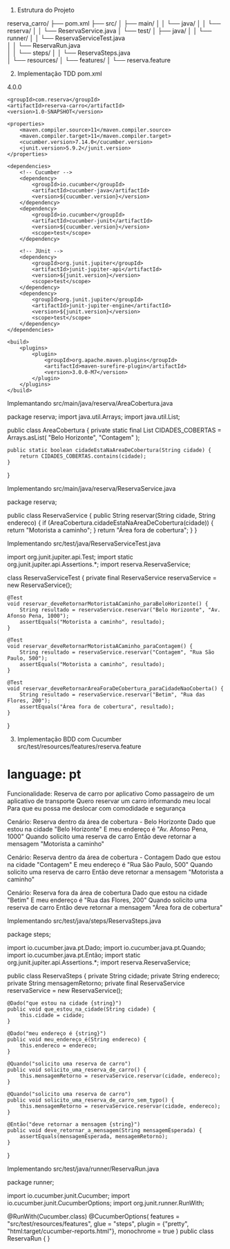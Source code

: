 1. Estrutura do Projeto

reserva_carro/
├── pom.xml
├── src/
│   ├── main/
│   │   └── java/
│   │       └── reserva/
│   │           └── ReservaService.java
│   └── test/
│       ├── java/
│       │   └── runner/
│       │       └── ReservaServiceTest.java   
│       │       └── ReservaRun.java   
│       │   └── steps/
│       │       └── ReservaSteps.java          
│       └── resources/
│           └── features/
│               └── reserva.feature                   

2. Implementação TDD
pom.xml

<?xml version="1.0" encoding="UTF-8"?>
<project xmlns="http://maven.apache.org/POM/4.0.0"
         xmlns:xsi="http://www.w3.org/2001/XMLSchema-instance"
         xsi:schemaLocation="http://maven.apache.org/POM/4.0.0 http://maven.apache.org/xsd/maven-4.0.0.xsd">
    <modelVersion>4.0.0</modelVersion>

    <groupId>com.reserva</groupId>
    <artifactId>reserva-carro</artifactId>
    <version>1.0-SNAPSHOT</version>

    <properties>
        <maven.compiler.source>11</maven.compiler.source>
        <maven.compiler.target>11</maven.compiler.target>
        <cucumber.version>7.14.0</cucumber.version>
        <junit.version>5.9.2</junit.version>
    </properties>

    <dependencies>
        <!-- Cucumber -->
        <dependency>
            <groupId>io.cucumber</groupId>
            <artifactId>cucumber-java</artifactId>
            <version>${cucumber.version}</version>
        </dependency>
        <dependency>
            <groupId>io.cucumber</groupId>
            <artifactId>cucumber-junit</artifactId>
            <version>${cucumber.version}</version>
            <scope>test</scope>
        </dependency>
        
        <!-- JUnit -->
        <dependency>
            <groupId>org.junit.jupiter</groupId>
            <artifactId>junit-jupiter-api</artifactId>
            <version>${junit.version}</version>
            <scope>test</scope>
        </dependency>
        <dependency>
            <groupId>org.junit.jupiter</groupId>
            <artifactId>junit-jupiter-engine</artifactId>
            <version>${junit.version}</version>
            <scope>test</scope>
        </dependency>
    </dependencies>

    <build>
        <plugins>
            <plugin>
                <groupId>org.apache.maven.plugins</groupId>
                <artifactId>maven-surefire-plugin</artifactId>
                <version>3.0.0-M7</version>
            </plugin>
        </plugins>
    </build>
</project>

Implemantando src/main/java/reserva/AreaCobertura.java

package reserva;
import java.util.Arrays;
import java.util.List;

public class AreaCobertura {
    private static final List<String> CIDADES_COBERTAS = Arrays.asList(
        "Belo Horizonte", 
        "Contagem"
    );
    
    public static boolean cidadeEstaNaAreaDeCobertura(String cidade) {
        return CIDADES_COBERTAS.contains(cidade);
    }
}


Implementando src/main/java/reserva/ReservaService.java

package reserva;

public class ReservaService {
    public String reservar(String cidade, String endereco) {
        if (AreaCobertura.cidadeEstaNaAreaDeCobertura(cidade)) {
            return "Motorista a caminho";
        }
        return "Área fora de cobertura";
    }
}

Implementando src/test/java/ReservaServiceTest.java

import org.junit.jupiter.api.Test;
import static org.junit.jupiter.api.Assertions.*;
import reserva.ReservaService;

class ReservaServiceTest {
    private final ReservaService reservaService = new ReservaService();

    @Test
    void reservar_deveRetornarMotoristaACaminho_paraBeloHorizonte() {
        String resultado = reservaService.reservar("Belo Horizonte", "Av. Afonso Pena, 1000");
        assertEquals("Motorista a caminho", resultado);
    }

    @Test
    void reservar_deveRetornarMotoristaACaminho_paraContagem() {
        String resultado = reservaService.reservar("Contagem", "Rua São Paulo, 500");
        assertEquals("Motorista a caminho", resultado);
    }

    @Test
    void reservar_deveRetornarAreaForaDeCobertura_paraCidadeNaoCoberta() {
        String resultado = reservaService.reservar("Betim", "Rua das Flores, 200");
        assertEquals("Área fora de cobertura", resultado);
    }
}



3. Implementação BDD com Cucumber
src/test/resources/features/reserva.feature


# language: pt
Funcionalidade: Reserva de carro por aplicativo
  Como passageiro de um aplicativo de transporte
  Quero reservar um carro informando meu local
  Para que eu possa me deslocar com comodidade e segurança

  Cenário: Reserva dentro da área de cobertura - Belo Horizonte
    Dado que estou na cidade "Belo Horizonte"
    E meu endereço é "Av. Afonso Pena, 1000"
    Quando solicito uma reserva de carro
    Então deve retornar a mensagem "Motorista a caminho"

  Cenário: Reserva dentro da área de cobertura - Contagem
    Dado que estou na cidade "Contagem"
    E meu endereço é "Rua São Paulo, 500"
    Quando solicito uma reserva de carro
    Então deve retornar a mensagem "Motorista a caminho"

  Cenário: Reserva fora da área de cobertura
    Dado que estou na cidade "Betim"
    E meu endereço é "Rua das Flores, 200"
    Quando solicito uma reserva de carro
    Então deve retornar a mensagem "Área fora de cobertura"

Implementando src/test/java/steps/ReservaSteps.java

package steps;

import io.cucumber.java.pt.Dado;
import io.cucumber.java.pt.Quando;
import io.cucumber.java.pt.Então;
import static org.junit.jupiter.api.Assertions.*;
import reserva.ReservaService;

public class ReservaSteps {
    private String cidade;
    private String endereco;
    private String mensagemRetorno;
    private final ReservaService reservaService = new ReservaService();

    @Dado("que estou na cidade {string}")
    public void que_estou_na_cidade(String cidade) {
        this.cidade = cidade;
    }

    @Dado("meu endereço é {string}")
    public void meu_endereço_é(String endereco) {
        this.endereco = endereco;
    }

    @Quando("solicito uma reserva de carro")
    public void solicito_uma_reserva_de_carro() {
        this.mensagemRetorno = reservaService.reservar(cidade, endereco);
    }
    
    @Quando("solicito uma reserva de carro")
    public void solicito_uma_reserva_de_carro_sem_typo() {
        this.mensagemRetorno = reservaService.reservar(cidade, endereco);
    }

    @Então("deve retornar a mensagem {string}")
    public void deve_retornar_a_mensagem(String mensagemEsperada) {
        assertEquals(mensagemEsperada, mensagemRetorno);
    }
}

Implementando src/test/java/runner/ReservaRun.java

package runner;

import io.cucumber.junit.Cucumber;
import io.cucumber.junit.CucumberOptions;
import org.junit.runner.RunWith;

@RunWith(Cucumber.class)
@CucumberOptions(
    features = "src/test/resources/features",
    glue = "steps",
    plugin = {"pretty", "html:target/cucumber-reports.html"},
    monochrome = true
)
public class ReservaRun {
}
